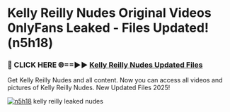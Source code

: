 # Kelly Reilly Nudes Original Videos 0nlyFans Leaked - Files Updated! (n5h18)

<h3>🔴 CLICK HERE 🌐==►► <a href="https://tinyurl.com/4mcuefdz" rel="nofollow">Kelly Reilly Nudes Updated Files</a></h3>

Get Kelly Reilly Nudes and all content. Now you can access all videos and pictures of Kelly Reilly Nudes. New Updated Files 2025!

[![n5h18](https://i.imgur.com/StAQSOY.gif)](https://tinyurl.com/4mcuefdz)
kelly reilly leaked nudes